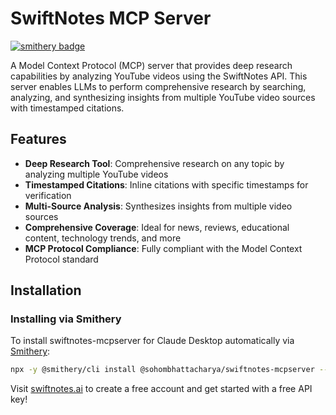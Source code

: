 # SwiftNotes MCP Server

[![smithery badge](https://smithery.ai/badge/@sohombhattacharya/swiftnotes-mcpserver)](https://smithery.ai/server/@sohombhattacharya/swiftnotes-mcpserver)

A Model Context Protocol (MCP) server that provides deep research capabilities by analyzing YouTube videos using the SwiftNotes API. This server enables LLMs to perform comprehensive research by searching, analyzing, and synthesizing insights from multiple YouTube video sources with timestamped citations.

## Features

- **Deep Research Tool**: Comprehensive research on any topic by analyzing multiple YouTube videos
- **Timestamped Citations**: Inline citations with specific timestamps for verification
- **Multi-Source Analysis**: Synthesizes insights from multiple video sources
- **Comprehensive Coverage**: Ideal for news, reviews, educational content, technology trends, and more
- **MCP Protocol Compliance**: Fully compliant with the Model Context Protocol standard

## Installation

### Installing via Smithery

To install swiftnotes-mcpserver for Claude Desktop automatically via [Smithery](https://smithery.ai/server/@sohombhattacharya/swiftnotes-mcpserver):

```bash
npx -y @smithery/cli install @sohombhattacharya/swiftnotes-mcpserver --client claude
```

Visit <a href="https://swiftnotes.ai/" target="_blank" rel="noopener noreferrer">swiftnotes.ai</a> to create a free account and get started with a free API key!